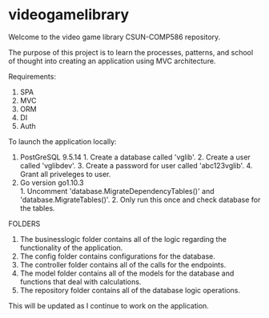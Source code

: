 # videogamelibrary

Welcome to the video game library CSUN-COMP586 repository.

The purpose of this project is to learn the processes, patterns, and
school of thought into creating an application using MVC architecture.

Requirements:
  1.  SPA
  2.  MVC
  3.  ORM
  4.  DI
  5.  Auth

To launch the application locally:
  1.  PostGreSQL 9.5.14
    1.  Create a database called 'vglib'.
    2.  Create a user called 'vglibdev'.
    3.  Create a password for user called 'abc123vglib'.
    4.  Grant all priveleges to user.
  2.  Go version go1.10.3    
    1.  Uncomment 'database.MigrateDependencyTables()' and 'database.MigrateTables()'.
    2.  Only run this once and check database for the tables.

FOLDERS
  1.  The businesslogic folder contains all of the logic regarding the functionality of the application.
  2.  The config folder contains configurations for the database.
  3.  The controller folder contains all of the calls for the endpoints.
  4.  The model folder contains all of the models for the database and functions that deal with calculations.  
  5.  The repository folder contains all of the database logic operations.

This will be updated as I continue to work on the application.
